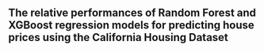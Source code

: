 ## The relative performances of Random Forest and XGBoost regression models for predicting house prices using the California Housing Dataset
